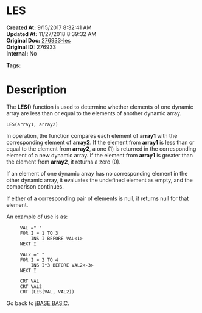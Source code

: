 # LES

**Created At:** 9/15/2017 8:32:41 AM  
**Updated At:** 11/27/2018 8:39:32 AM  
**Original Doc:** [276933-les](https://docs.jbase.com/36868-jbase-basic/276933-les)  
**Original ID:** 276933  
**Internal:** No  

**Tags:**
<badge text='dynamic arrays' vertical='middle' />

# Description

The **LES()** function is used to determine whether elements of one dynamic array are less than or equal to the elements of another dynamic array.

```
LES(array1, array2)
```

In operation, the function compares each element of **array1** with the corresponding element of **array2**. If the element from **array1** is less than or equal to the element from **array2**, a one (1) is returned in the corresponding element of a new dynamic array. If the element from **array1** is greater than the element from **array2**, it returns a zero (0).

If an element of one dynamic array has no corresponding element in the other dynamic array, it evaluates the undefined element as empty, and the comparison continues.

If either of a corresponding pair of elements is null, it returns null for that element.



An example of use is as:

```
     VAL =" "
     FOR I = 1 TO 3
         INS I BEFORE VAL<1>
     NEXT I

     VAL2 =" "
     FOR I = 2 TO 4
         INS I*3 BEFORE VAL2<-3>
     NEXT I

     CRT VAL
     CRT VAL2
     CRT (LES(VAL, VAL2))
```



Go back to [jBASE BASIC](./../jbase-basic-programmers-reference-guide).
